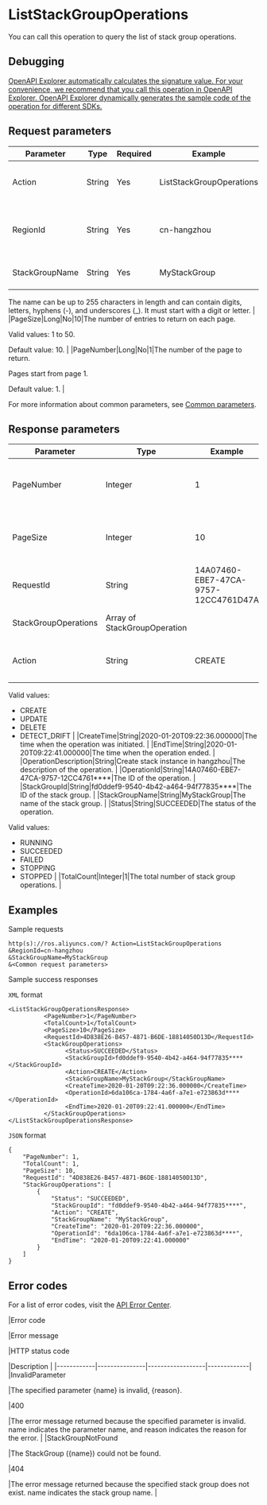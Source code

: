 # ListStackGroupOperations

You can call this operation to query the list of stack group operations.

## Debugging

[OpenAPI Explorer automatically calculates the signature value. For your convenience, we recommend that you call this operation in OpenAPI Explorer. OpenAPI Explorer dynamically generates the sample code of the operation for different SDKs.](https://api.aliyun.com/#product=ROS&api=ListStackGroupOperations&type=RPC&version=2019-09-10)

## Request parameters

|Parameter|Type|Required|Example|Description|
|---------|----|--------|-------|-----------|
|Action|String|Yes|ListStackGroupOperations|The operation that you want to perform. Set the value to ListStackGroupOperations. |
|RegionId|String|Yes|cn-hangzhou|The region ID of the stack. You can call the [DescribeRegions](~~131035~~) operation to query the most recent region list. |
|StackGroupName|String|Yes|MyStackGroup|The name of the stack group. The name must be unique within a region.

 The name can be up to 255 characters in length and can contain digits, letters, hyphens \(-\), and underscores \(\_\). It must start with a digit or letter. |
|PageSize|Long|No|10|The number of entries to return on each page.

 Valid values: 1 to 50.

 Default value: 10. |
|PageNumber|Long|No|1|The number of the page to return.

 Pages start from page 1.

 Default value: 1. |

For more information about common parameters, see [Common parameters](~~131957~~).

## Response parameters

|Parameter|Type|Example|Description|
|---------|----|-------|-----------|
|PageNumber|Integer|1|The page number of the returned page. |
|PageSize|Integer|10|The number of entries returned per page. |
|RequestId|String|14A07460-EBE7-47CA-9757-12CC4761D47A|The ID of the request. |
|StackGroupOperations|Array of StackGroupOperation| |The list of stack group operations. |
|Action|String|CREATE|The operation that was performed.

 Valid values:

 -   CREATE
-   UPDATE
-   DELETE
-   DETECT\_DRIFT |
|CreateTime|String|2020-01-20T09:22:36.000000|The time when the operation was initiated. |
|EndTime|String|2020-01-20T09:22:41.000000|The time when the operation ended. |
|OperationDescription|String|Create stack instance in hangzhou|The description of the operation. |
|OperationId|String|14A07460-EBE7-47CA-9757-12CC4761\*\*\*\*|The ID of the operation. |
|StackGroupId|String|fd0ddef9-9540-4b42-a464-94f77835\*\*\*\*|The ID of the stack group. |
|StackGroupName|String|MyStackGroup|The name of the stack group. |
|Status|String|SUCCEEDED|The status of the operation.

 Valid values:

 -   RUNNING
-   SUCCEEDED
-   FAILED
-   STOPPING
-   STOPPED |
|TotalCount|Integer|1|The total number of stack group operations. |

## Examples

Sample requests

```
http(s)://ros.aliyuncs.com/? Action=ListStackGroupOperations
&RegionId=cn-hangzhou
&StackGroupName=MyStackGroup
&<Common request parameters>
```

Sample success responses

`XML` format

```
<ListStackGroupOperationsResponse>
		  <PageNumber>1</PageNumber>
		  <TotalCount>1</TotalCount>
		  <PageSize>10</PageSize>
		  <RequestId>4D838E26-B457-4871-B6DE-18814050D13D</RequestId>
		  <StackGroupOperations>
			    <Status>SUCCEEDED</Status>
			    <StackGroupId>fd0ddef9-9540-4b42-a464-94f77835****</StackGroupId>
			    <Action>CREATE</Action>
			    <StackGroupName>MyStackGroup</StackGroupName>
			    <CreateTime>2020-01-20T09:22:36.000000</CreateTime>
			    <OperationId>6da106ca-1784-4a6f-a7e1-e723863d****</OperationId>
			    <EndTime>2020-01-20T09:22:41.000000</EndTime>
		  </StackGroupOperations>
</ListStackGroupOperationsResponse>
```

`JSON` format

```
{
	"PageNumber": 1,
	"TotalCount": 1,
	"PageSize": 10,
	"RequestId": "4D838E26-B457-4871-B6DE-18814050D13D",
	"StackGroupOperations": [
		{
			"Status": "SUCCEEDED",
			"StackGroupId": "fd0ddef9-9540-4b42-a464-94f77835****",
			"Action": "CREATE",
			"StackGroupName": "MyStackGroup",
			"CreateTime": "2020-01-20T09:22:36.000000",
			"OperationId": "6da106ca-1784-4a6f-a7e1-e723863d****",
			"EndTime": "2020-01-20T09:22:41.000000"
		}
	]
}
```

## Error codes

For a list of error codes, visit the [API Error Center](https://error-center.alibabacloud.com/status/product/ROS).

|Error code

|Error message

|HTTP status code

|Description |
|------------|---------------|------------------|-------------|
|InvalidParameter

|The specified parameter \{name\} is invalid, \{reason\}.

|400

|The error message returned because the specified parameter is invalid. name indicates the parameter name, and reason indicates the reason for the error. |
|StackGroupNotFound

|The StackGroup \(\{name\}\) could not be found.

|404

|The error message returned because the specified stack group does not exist. name indicates the stack group name. |

